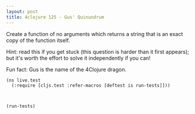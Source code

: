 ```yaml
---
layout: post
title: 4clojure 125 - Gus' Quinundrum
---
```


Create a function of no arguments which returns a string that is an exact copy of the function itself. 

Hint: read this if you get stuck (this question is harder than it first appears); but it's worth the effort to solve it independently if you can! 

Fun fact: Gus is the name of the 4Clojure dragon.

<pre><code class="language-klipse">(ns live.test
  (:require [cljs.test :refer-macros [deftest is run-tests]]))
  

  
(run-tests)
</code></pre>
